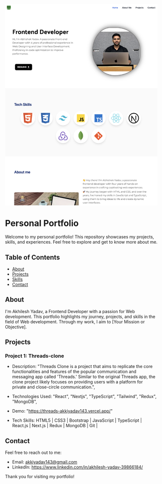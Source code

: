 ![Alt text](image.png)

# Personal Portfolio

Welcome to my personal portfolio! This repository showcases my projects, skills, and experiences. Feel free to explore and get to know more about me.

## Table of Contents

- [About](#about)
- [Projects](#projects)
- [Skills](#skills)
- [Contact](#contact)

## About

I'm Akhilesh Yadav, a Frontend Developer with a passion for Web development. This portfolio highlights my journey, projects, and skills in the field of Web development. Through my work, I aim to [Your Mission or Objective].

## Projects

### Project 1: Threads-clone

- Description: "Threads Clone is a project that aims to replicate the core functionalities and features of the popular communication and messaging app called 'Threads.' Similar to the original Threads app, the clone project likely focuses on providing users with a platform for private and close-circle communication.",
- Technologies Used: "React",
  "Nextjs",
  "TypeScript",
  "Tailwind",
  "Redux",
  "MongoDB",
- Demo: "https://threads-akkiyadav143.vercel.app/"

- Tech Skills: HTML5 | CSS3 | Bootstrap | JavaScript | TypeScript | React.js | Next.js | Redux | MongoDB | Git |

## Contact

Feel free to reach out to me:

- Email: akkiyadav143@gmail.com
- LinkedIn: https://www.linkedin.com/in/akhilesh-yadav-39866184/

Thank you for visiting my portfolio!
